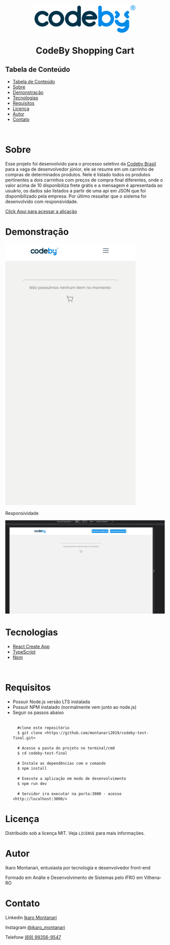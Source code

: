 
<div style="display: flex; justify-content: center;">
    <img style="max-width: 320px " src="./public/logo_codeby.png" />
</div>
<h1 align="center" >CodeBy Shopping Cart</h1 >


<h2 style="" >Tabela de Conteúdo</h2>

<ul>
   <li><a href="#tabela">Tabela de Conteúdo</a></li>
   <li><a href="#sobre">Sobre</a></li>
   <li><a href="#demonstração">Demonstração</a></li>
   <li><a href="#tecnologias">Tecnologias</a></li>
   <li><a href="#requisitos">Requisitos</a></li>
   <li><a href="#licença">Licença</a></li>
   <li><a href="#autor">Autor</a></li>
   <li><a href="#contato">Contato</a></li>
</ul>

</br>


# Sobre
<p dir="auto">Esse projeto foi desenvolvido para o processo seletivo da <a href="https://codeby.global/">Codeby Brasil</a> para a vaga de desenvolvedor júnior, ele se resume em um carrinho de compras de determinados produtos. Nele é listado todos os produtos pertinentes a dois carrinhos com preços de compra final diferentes, onde o valor acima de 10 disponibiliza frete grátis e a mensagem é apresentada ao usuário, os dados são listados a partir de uma api em JSON que foi disponibilizado pela empresa. Por último ressaltar que o sistema foi desenvolvido com responsividade.</p>

<p> <a href="https://codeby-test-final.herokuapp.com/">Click Aqui para acessar a alicação</a> </p>


# Demonstração

<img style="" src="./public/test-mobile.gif" />

</br>

<p>Responsividade</p>
<img style="" src="./public/test-responsive.gif" />

</br>

# Tecnologias

<ul>
   <li>
    <a href="https://create-react-app.dev/">React Create App</a>
     
   </li>
   <li>
        <a href="https://www.typescriptlang.org/">TypeScript</a>
        
   </li>
   <li>
    <a href="https://www.npmjs.com/">Npm</a>
    
</ul>


</br>

# Requisitos

<ul>
   <li>Possuir Node.js versão LTS instalada</li>
   <li>Possuir NPM instalado (normalmente vem junto ao node.js)</li>
   <li>Seguir os passos abaixo</li>
   
 <br/>

      #clone este repositório
      $ git clone <https://github.com/montanari2019/codeby-test-final.git>

      # Acesse a pasta do projeto no terminal/cmd
      $ cd codeby-test-final

      # Instale as dependências com o comando
      $ npm install

      # Execute a aplicação em modo de desenvolvimento
      $ npm run dev

      # Servidor ira executar na porta:3000 - acesse <http://localhost:3000/>

</ul>

# Licença

<p dir="auto">Distribuído sob a licença MIT. Veja <code>LICENSE</code> para mais informações.</p>

# Autor

<p dir="auto">Ikaro Montanari, entusiasta por tecnologia e desenvolvedor front-end</p>
<p dir="auto">Formado em Análie e Desenvolvimento de Sistemas pelo IFRO em Vilhena-RO</p>


# Contato

<p>Linkedin <a href="https://www.linkedin.com/in/ikaro-montanari-5aa120208/">Ikaro Montanari</a> </p>
<p>Instagram  <a href="https://www.instagram.com/ikaro_montanari/">@ikaro_montanari</a> </p>
<p>Telefone <a href="https://api.whatsapp.com/send?phone=5569993569547&text=Ol%C3%A1%20ikaro">(69) 99356-9547</a> </p>
